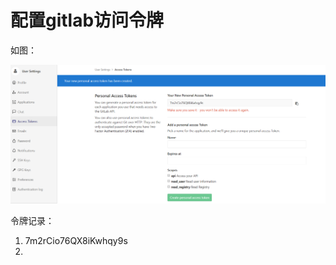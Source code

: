 # 配置gitlab访问令牌

如图：

![创建令牌](https://github.com/TangWin/notes/blob/master/images/1563243627034.png "创建令牌")

令牌记录：

1. 7m2rCio76QX8iKwhqy9s
2. 